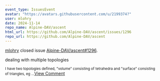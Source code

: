 ```yaml
---
event_type: IssuesEvent
avatar: "https://avatars.githubusercontent.com/u/2199374?"
user: mlohry
date: 2024-11-14
repo_name: Alpine-DAV/ascent
html_url: https://github.com/Alpine-DAV/ascent/issues/1296
repo_url: https://github.com/Alpine-DAV/ascent
---
```


<a href='https://github.com/mlohry' target='_blank'>mlohry</a> closed issue <a href='https://github.com/Alpine-DAV/ascent/issues/1296' target='_blank'>Alpine-DAV/ascent#1296</a>.

<p>dealing with multiple topologies</p><small>I have two topologies defined, "volume" consisting of tetrahedra and "surface" consisting of triangles, eg...</small><a href='https://github.com/Alpine-DAV/ascent/issues/1296' target='_blank'>View Comment</a>